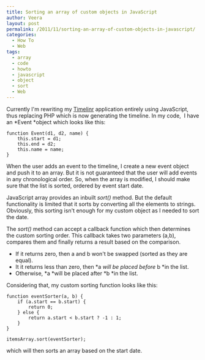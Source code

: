 ```yaml
---
title: Sorting an array of custom objects in JavaScript
author: Veera
layout: post
permalink: /2011/11/sorting-an-array-of-custom-objects-in-javascript/
categories:
  - How To
  - Web
tags:
  - array
  - code
  - howto
  - javascript
  - object
  - sort
  - Web
---
```


Currently I'm rewriting my [Timelinr][1] application entirely using JavaScript, thus replacing PHP which is now generating the timeline. In my code,  I have an *Event *object which looks like this:

 [1]: http://veerasundar.com/timelinr/ "Timeline - create timeline online"

    function Event(d1, d2, name) {
    	this.start = d1;
    	this.end = d2;
    	this.name = name;
    }

When the user adds an event to the timeline, I create a new event object and push it to an array. But it is not guaranteed that the user will add events in any chronological order. So, when the array is modified, I should make sure that the list is sorted, ordered by event start date.

JavaScript array provides an inbuilt *sort()* method. But the default functionality is limited that it sorts by converting all the elements to strings. Obviously, this sorting isn't enough for my custom object as I needed to sort the date.

The *sort()* method can accept a callback function which then determines the custom sorting order. This callback takes two parameters (a,b), compares them and finally returns a result based on the comparison.

*   If it returns zero, then a and b won't be swapped (sorted as they are equal).
*   It it returns less than zero, then *a *will be placed before* b *in the list.
*   Otherwise, *a *will be placed after *b *in the list.

Considering that, my custom sorting function looks like this:

    function eventSorter(a, b) {
    	if (a.start == b.start) {
    		return 0;
    	} else {
    		return a.start < b.start ? -1 : 1;
    	}
    }
    
    itemsArray.sort(eventSorter);

which will then sorts an array based on the start date.
